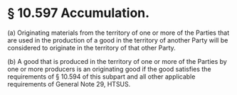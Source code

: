 # § 10.597   Accumulation.

(a) Originating materials from the territory of one or more of the Parties that are used in the production of a good in the territory of another Party will be considered to originate in the territory of that other Party.


(b) A good that is produced in the territory of one or more of the Parties by one or more producers is an originating good if the good satisfies the requirements of § 10.594 of this subpart and all other applicable requirements of General Note 29, HTSUS. 




